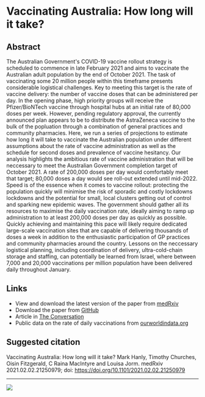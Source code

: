 # Vaccinating Australia: How long will it take?

## Abstract
The Australian Government's COVID-19 vaccine rollout strategy is scheduled to commence in late February 2021 and aims to vaccinate the Australian adult population by the end of October 2021. The task of vaccinating some 20 million people within this timeframe presents considerable logistical challenges. Key to meeting this target is the rate of vaccine delivery: the number of vaccine doses that can be administered per day. In the opening phase, high priority groups will receive the Pfizer/BioNTech vaccine through hospital hubs at an initial rate of 80,000 doses per week. However, pending regulatory approval, the currently announced plan appears to be to distribute the AstraZeneca vaccine to the bulk of the popluation through a combination of general practices and community pharmacies. Here, we run a series of projections to estimate how long it will take to vaccinate the Australian population under different assumptions about the rate of vaccine administration as well as the schedule for second doses and prevalence of vaccine hesitancy. Our analysis highlights the ambitious rate of vaccine administration that will be neccessary to meet the Australian Government completion target of October 2021. A rate of 200,000 doses per day would comfortably meet that target; 80,000 doses a day would see roll-out extended until mid-2022. Speed is of the essence when it comes to vaccine rollout: protecting the population quickly will minimise the risk of sporadic and costly lockdowns lockdowns and the potential for small, local clusters getting out of control and sparking new epidemic waves. The government should gather all its resources to maximise the daily vaccination rate, ideally aiming to ramp up administration to at least 200,000 doses per day as quickly as possible. Quickly achieving and maintaining this pace will likely require dedicated large-scale vaccination sites that are capable of delivering thousands of doses a week in addition to the enthusiastic participation of GP practices and community pharmacies around the country. Lessons on the neccessary logistical planning, including coordination of delivery, ultra-cold-chain storage and staffing, can potentially be learned from Israel, where between 7,000 and 20,000 vaccinations per million population have been delivered daily throughout January. 

## Links
* View and download the latest version of the paper from [medRxiv](https://doi.org/10.1101/2021.02.02.21250979)
* Download the paper from [GitHub](https://github.com/CBDRH/vaccinatingAustralia/raw/main/researchNote/researchNote.pdf) 
* Article in [The Conversation](https://theconversation.com/drafts/154476) 
* Public data on the rate of daily vaccinations from [ourworldindata.org](https://github.com/owid/covid-19-data/tree/master/public/data/vaccinations)

## Suggested citation
Vaccinating Australia: How long will it take? Mark Hanly, Timothy Churches, Oisin Fitzgerald, C Raina MacIntyre and Louisa Jorm. medRxiv 2021.02.02.21250979; doi: https://doi.org/10.1101/2021.02.02.21250979

***

![](Outputs/gif-1.gif)


